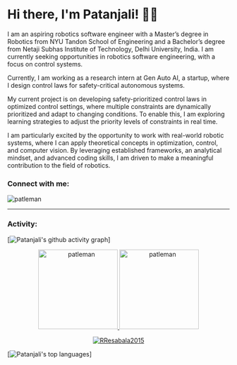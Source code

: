 # Hi there, I'm Patanjali! :man_technologist:
I am an aspiring robotics software engineer with a Master’s degree in Robotics from NYU Tandon School of Engineering and a Bachelor’s degree from Netaji Subhas Institute of Technology, Delhi University, India. I am currently seeking opportunities in robotics software engineering, with a focus on control systems.

Currently, I am working as a research intern at Gen Auto AI, a startup, where I design control laws for safety-critical autonomous systems.


My current project is on developing safety-prioritized control laws in optimized control settings, where multiple constraints are dynamically prioritized and adapt to changing conditions. To enable this, I am exploring learning strategies to adjust the priority levels of constraints in real time.

I am particularly excited by the opportunity to work with real-world robotic systems, where I can apply theoretical concepts in optimization, control, and computer vision. By leveraging established frameworks, an analytical mindset, and advanced coding skills, I am driven to make a meaningful contribution to the field of robotics.

<h3 align="left">Connect with me:</h3>
<p align="left">
<a href="https://www.linkedin.com/in/patanjali-maithani/" target="blank"><i align="center" class="devicon-linkedin-plain colored" alt="Patanjali_Maithani" height="40" width="60" ></i>
</a>
</p>

<p align="left"> <img src="https://komarev.com/ghpvc/?username=patleman&label=Profile%20views&color=0e75b6&style=flat" alt="patleman" /> </p>


------

<h3 align="left">Activity:</h3>

[![Patanjali's github activity graph](https://github-readme-activity-graph.vercel.app/graph?username=patleman&bg_color=100f0f&color=4c5e9e&line=4c569e&point=403e41&area=true&hide_border=true)]
<div align="center">
  <a href="https://github.com/patleman">
    <img height="180em" src="https://github-readme-stats.vercel.app/api/top-langs?username=patleman&show_icons=true&locale=en&layout=compact&theme=tokyonight" alt="patleman"/>
    <img height="180em" src="https://github-readme-stats.vercel.app/api?username=patleman&show_icons=true&locale=en&layout=compact&theme=tokyonight" alt="patleman"/>
  </a>
</div>
<p align="center">
  <a href="https://github.com/patleman">
    <img src="https://github-readme-streak-stats.herokuapp.com/?user=patleman&&theme=tokyonight" alt="RResabala2015" />
  </a>
</p>


[![Patanjali's top languages](https://github-readme-stats.vercel.app/api/top-langs/?username=patleman&theme=blue-green)]


